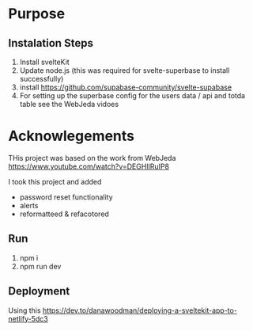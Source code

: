 # Purpose

## Instalation Steps

1. Install svelteKit
2. Update node.js (this was required for svelte-superbase to install successfully)
3. install https://github.com/supabase-community/svelte-supabase
4. For setting up the superbase config for the users data / api and totda table see the WebJeda vidoes

# Acknowlegements

THis project was based on the work from WebJeda
https://www.youtube.com/watch?v=DEGHlIRuIP8

I took this project and added

- password reset functionality
- alerts
- reformatteed & refacotored

## Run

1. npm i
2. npm run dev

## Deployment

Using this https://dev.to/danawoodman/deploying-a-sveltekit-app-to-netlify-5dc3
